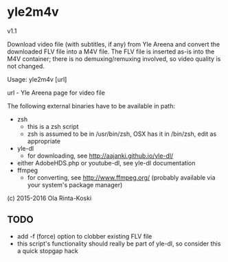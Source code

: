 # yle2m4v

v1.1

Download video file (with subtitles, if any) from Yle Areena and
convert the downloaded FLV file into a M4V file. The FLV file is
inserted as-is into the M4V container; there is no demuxing/remuxing
involved, so video quality is not changed.



Usage: yle2m4v [url]

url - Yle Areena page for video file

The following external binaries have to be available in path:
- zsh
  - this is a zsh script
  - zsh is assumed to be in /usr/bin/zsh, OSX has it in /bin/zsh,
    edit as appropriate     
- yle-dl
  - for downloading, see http://aajanki.github.io/yle-dl/
- either AdobeHDS.php or youtube-dl, see yle-dl documentation
- ffmpeg
  - for converting, see http://www.ffmpeg.org/
    (probably available via your system's package manager)

(c) 2015-2016 Ola Rinta-Koski

## TODO
- add -f (force) option to clobber existing FLV file
- this script's functionality should really be part of yle-dl, so consider
   this a quick stopgap hack
